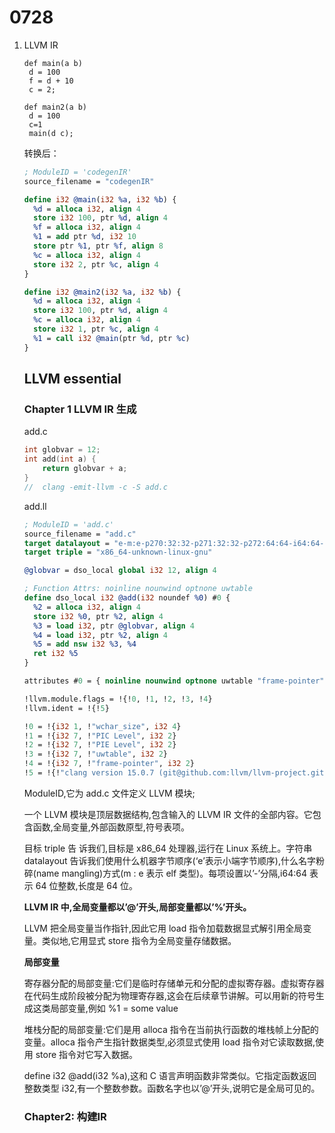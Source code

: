 # 0728

1. LLVM IR

   ```
   def main(a b)
   	d = 100
   	f = d + 10
   	c = 2;
   
   def main2(a b)
   	d = 100
   	c=1
   	main(d c);
   ```

   转换后：

   ```ll
   ; ModuleID = 'codegenIR'
   source_filename = "codegenIR"
   
   define i32 @main(i32 %a, i32 %b) {
     %d = alloca i32, align 4
     store i32 100, ptr %d, align 4
     %f = alloca i32, align 4
     %1 = add ptr %d, i32 10
     store ptr %1, ptr %f, align 8
     %c = alloca i32, align 4
     store i32 2, ptr %c, align 4
   }
   
   define i32 @main2(i32 %a, i32 %b) {
     %d = alloca i32, align 4
     store i32 100, ptr %d, align 4
     %c = alloca i32, align 4
     store i32 1, ptr %c, align 4
     %1 = call i32 @main(ptr %d, ptr %c)
   }
   ```

   ## LLVM essential

   ### Chapter 1 LLVM IR 生成

   add.c

   ```c
   int globvar = 12;
   int add(int a) {
       return globvar + a;
   }
   //  clang -emit-llvm -c -S add.c
   ```

   add.ll

   ```ll
   ; ModuleID = 'add.c'
   source_filename = "add.c"
   target datalayout = "e-m:e-p270:32:32-p271:32:32-p272:64:64-i64:64-f80:128-n8:16:32:64-S128"
   target triple = "x86_64-unknown-linux-gnu"
   
   @globvar = dso_local global i32 12, align 4
   
   ; Function Attrs: noinline nounwind optnone uwtable
   define dso_local i32 @add(i32 noundef %0) #0 {
     %2 = alloca i32, align 4
     store i32 %0, ptr %2, align 4
     %3 = load i32, ptr @globvar, align 4
     %4 = load i32, ptr %2, align 4
     %5 = add nsw i32 %3, %4
     ret i32 %5
   }
   
   attributes #0 = { noinline nounwind optnone uwtable "frame-pointer"="all" "min-legal-vector-width"="0" "no-trapping-math"="true" "stack-protector-buffer-size"="8" "target-cpu"="x86-64" "target-features"="+cx8,+fxsr,+mmx,+sse,+sse2,+x87" "tune-cpu"="generic" }
   
   !llvm.module.flags = !{!0, !1, !2, !3, !4}
   !llvm.ident = !{!5}
   
   !0 = !{i32 1, !"wchar_size", i32 4}
   !1 = !{i32 7, !"PIC Level", i32 2}
   !2 = !{i32 7, !"PIE Level", i32 2}
   !3 = !{i32 7, !"uwtable", i32 2}
   !4 = !{i32 7, !"frame-pointer", i32 2}
   !5 = !{!"clang version 15.0.7 (git@github.com:llvm/llvm-project.git 8dfdcc7b7bf66834a761bd8de445840ef68e4d1a)"}
   
   ```

   ModuleID,它为 add.c 文件定义 LLVM 模块;

   一个 LLVM 模块是顶层数据结构,包含输入的 LLVM IR 文件的全部内容。它包含函数,全局变量,外部函数原型,符号表项。

   目标 triple 告
   诉我们,目标是 x86_64 处理器,运行在 Linux 系统上。字符串 datalayout 告诉我们使用什么机器字节顺序(‘e’表示小端字节顺序),什么名字粉碎(name mangling)方式(m : e 表示 elf 类型)。每项设置以’-’分隔,i64:64 表示 64 位整数,长度是 64 位。

   **LLVM IR 中,全局变量都以’@’开头,局部变量都以’%’开头。**

   LLVM 把全局变量当作指针,因此它用 load 指令加载数据显式解引用全局变量。类似地,它用显式 store 指令为全局变量存储数据。

   **局部变量**

   寄存器分配的局部变量:它们是临时存储单元和分配的虚拟寄存器。虚拟寄存器在代码生成阶段被分配为物理寄存器,这会在后续章节讲解。可以用新的符号生成这类局部变量,例如
   %1 = some value

   堆栈分配的局部变量:它们是用 alloca 指令在当前执行函数的堆栈帧上分配的变量。alloca 指令产生指针数据类型,必须显式使用 load 指令对它读取数据,使用 store 指令对它写入数据。

   

   define i32 @add(i32 %a),这和 C 语言声明函数非常类似。它指定函数返回整数类型 i32,有一个整数参数。函数名字也以’@’开头,说明它是全局可见的。

   ### Chapter2: 构建IR

   